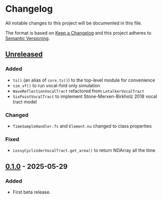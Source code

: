 # Changelog

All notable changes to this project will be documented in this file.

The format is based on [Keep a Changelog](http://keepachangelog.com/en/1.0.0/) and this project adheres to [Semantic Versioning](http://semver.org/spec/v2.0.0.html).

## [Unreleased]

### Added

- `ts()` (an alias of `core.ts()`) to the top-level module for convenience
- `sim_vf()` to run vocal-fold only simulation
- `WaveReflectionVocalTract` refactored from `LetalkerVocalTract`
- `SixPointVocalTract` to implement Stone-Merxen-Birkholz 2018 vocal tract model

### Changed

- `TimeSampleHandler.fs` and `Element.nu` changed to class properties

### Fixed

- `LossyCyclinderVocalTract.get_area()` to return NDArray all the time

## [0.1.0] - 2025-05-29

### Added

- First beta release.

[unreleased]: https://github.com/python-ffmpegio/python-ffmpegio/compare/v0.1.0...HEAD
[0.1.0]: https://github.com/python-ffmpegio/python-ffmpegio/compare/e1195b...v0.1.0
